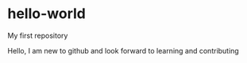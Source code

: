 # hello-world
My first repository

Hello, I am new to github and look forward to learning and contributing
